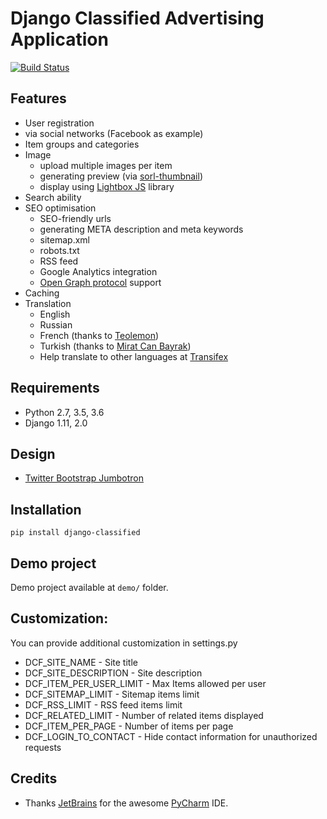 # Django Classified Advertising Application

[![Build Status](https://travis-ci.org/inoks/dcf.svg?branch=master)](https://travis-ci.org/inoks/dcf)

## Features

* User registration
 * via social networks (Facebook as example)
* Item groups and categories
* Image
    * upload multiple images per item
    * generating preview (via [sorl-thumbnail](https://github.com/mariocesar/sorl-thumbnail))
    * display using [Lightbox JS](http://lokeshdhakar.com/projects/lightbox2/) library
* Search ability
* SEO optimisation
    * SEO-friendly urls 
    * generating META description and meta keywords
    * sitemap.xml
    * robots.txt
    * RSS feed
    * Google Analytics integration
    * [Open Graph protocol](http://ogp.me/) support
* Caching
* Translation
    * English
    * Russian 
    * French (thanks to [Teolemon](https://github.com/teolemon))
    * Turkish (thanks to [Mirat Can Bayrak](https://github.com/miratcan))
    * Help translate to other languages at [Transifex](https://www.transifex.com/inoks/dcf/)

## Requirements
 
* Python 2.7, 3.5, 3.6
* Django 1.11, 2.0

## Design

* [Twitter Bootstrap Jumbotron](http://getbootstrap.com/examples/jumbotron-narrow/)

## Installation

    pip install django-classified


## Demo project

Demo project available at `demo/` folder.


## Customization:
 
 You can provide additional customization in settings.py
 
 * DCF_SITE_NAME - Site title
 * DCF_SITE_DESCRIPTION - Site description
 * DCF_ITEM_PER_USER_LIMIT - Max Items allowed per user
 * DCF_SITEMAP_LIMIT - Sitemap items limit 
 * DCF_RSS_LIMIT - RSS feed items limit
 * DCF_RELATED_LIMIT - Number of related items displayed
 * DCF_ITEM_PER_PAGE - Number of items per page
 * DCF_LOGIN_TO_CONTACT - Hide contact information for unauthorized requests

## Credits

 * Thanks [JetBrains](https://www.jetbrains.com) for the awesome [PyCharm](https://www.jetbrains.com/pycharm/) IDE.
 